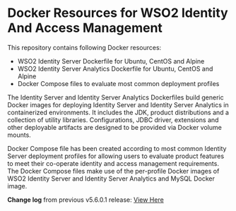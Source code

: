 # Docker Resources for WSO2 Identity And Access Management

This repository contains following Docker resources:

- WSO2 Identity Server Dockerfile for Ubuntu, CentOS and Alpine
- WSO2 Identity Server Analytics Dockerfile for Ubuntu, CentOS and Alpine
- Docker Compose files to evaluate most common deployment profiles

The Identity Server and Identity Server Analytics Dockerfiles build generic Docker images for deploying Identity Server and
Identity Server Analytics in containerized environments. It includes the JDK, product distributions and a collection of utility
libraries. Configurations, JDBC driver, extensions and other deployable artifacts are designed to be provided via Docker volume mounts.

Docker Compose file has been created according to most common Identity Server deployment profiles for allowing users to evaluate
product features to meet their co-operate identity and access management requirements. The Docker Compose files make use of the
per-profile Docker images of WSO2 Identity Server and Identity Server Analytics and MySQL Docker image.

**Change log** from previous v5.6.0.1 release: [View Here](CHANGELOG.md)
